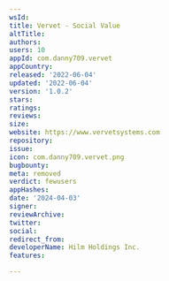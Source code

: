 ```yaml
---
wsId: 
title: Vervet - Social Value
altTitle: 
authors: 
users: 10
appId: com.danny709.vervet
appCountry: 
released: '2022-06-04'
updated: '2022-06-04'
version: '1.0.2'
stars: 
ratings: 
reviews: 
size: 
website: https://www.vervetsystems.com
repository: 
issue: 
icon: com.danny709.vervet.png
bugbounty: 
meta: removed
verdict: fewusers
appHashes: 
date: '2024-04-03'
signer: 
reviewArchive: 
twitter: 
social: 
redirect_from: 
developerName: Hilm Holdings Inc.
features: 

---
```


